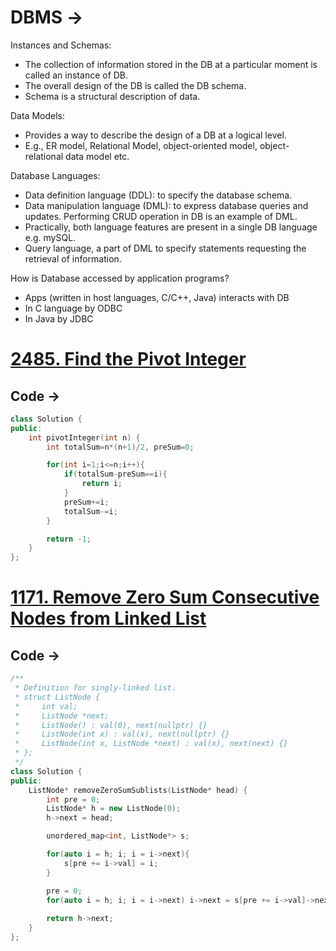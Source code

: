 # DBMS ->
Instances and Schemas:
- The collection of information stored in the DB at a particular moment is called an instance of DB.
- The overall design of the DB is called the DB schema.
- Schema is a structural description of data.

Data Models:
-  Provides a way to describe the design of a DB at a logical level.
-  E.g., ER model, Relational Model, object-oriented model, object-relational data model etc.

Database Languages:
- Data definition language (DDL): to specify the database schema.
- Data manipulation language (DML): to express database queries and updates. Performing CRUD operation in DB is an example of DML.
- Practically, both language features are present in a single DB language e.g. mySQL.
- Query language, a part of DML to specify statements requesting the retrieval of information.

How is Database accessed by application programs?
- Apps (written in host languages, C/C++, Java) interacts with DB
- In C language by ODBC
- In Java by JDBC

# [2485. Find the Pivot Integer](https://leetcode.com/problems/find-the-pivot-integer/)
## Code ->
```cpp
class Solution {
public:
    int pivotInteger(int n) {
        int totalSum=n*(n+1)/2, preSum=0;

        for(int i=1;i<=n;i++){
            if(totalSum-preSum==i){
                return i;
            }
            preSum+=i;
            totalSum-=i;
        }

        return -1;
    }
};
```

# [1171. Remove Zero Sum Consecutive Nodes from Linked List](https://leetcode.com/problems/remove-zero-sum-consecutive-nodes-from-linked-list/description/)

## Code ->
```cpp
/**
 * Definition for singly-linked list.
 * struct ListNode {
 *     int val;
 *     ListNode *next;
 *     ListNode() : val(0), next(nullptr) {}
 *     ListNode(int x) : val(x), next(nullptr) {}
 *     ListNode(int x, ListNode *next) : val(x), next(next) {}
 * };
 */
class Solution {
public:
    ListNode* removeZeroSumSublists(ListNode* head) {
        int pre = 0;
        ListNode* h = new ListNode(0);
        h->next = head;

        unordered_map<int, ListNode*> s;

        for(auto i = h; i; i = i->next){
            s[pre += i->val] = i;
        }

        pre = 0;
        for(auto i = h; i; i = i->next) i->next = s[pre += i->val]->next;
        
        return h->next;
    }
};
```